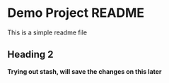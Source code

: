 # Demo Project README  

This is a simple readme file

## Heading 2

**Trying out stash, will save the changes on this later**


